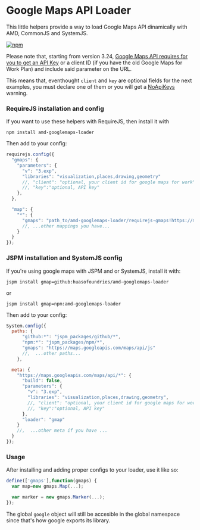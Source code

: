 # Google Maps API Loader

This little helpers provide a way to load Google Maps API dinamically with AMD, CommonJS and SystemJS.

[![npm](https://img.shields.io/npm/dm/amd-googlemaps-loader.svg?style=plastic)](https://www.npmjs.com/package/amd-googlemaps-loader)

Please note that, starting from version 3.24, [Google Maps API requires for you to get an API Key](https://developers.google.com/maps/documentation/javascript/get-api-key) or a
client ID (if you have the old Google Maps for Work Plan) and include said parameter on the URL. 

This means that, eventhought `client` and `key` are optional fields for the next examples, you must
declare one of them or you will get a [NoApiKeys](https://developers.google.com/maps/documentation/javascript/error-messages#deverrorcodes) warning.


### RequireJS installation and config 

If you want to use these helpers with RequireJS, then install it with

```
npm install amd-googlemaps-loader
```

Then add to your config:

```js
requirejs.config({
  "gmaps": {
    "parameters": {
      "v": "3.exp",
      "libraries": "visualization,places,drawing,geometry"
      //, "client": "optional, your client id for google maps for work"
      //, "key":"optional, API key"
    },
  },

  "map": {
    "*": {
      "gmaps": "path_to/amd-googlemaps-loader/requirejs-gmaps!https://maps.googleapis.com/maps/api/js"
      //, ...other mappings you have...
    }
  }
});
```

### JSPM installation and SystemJS config 

If you're using google maps with JSPM and or SystemJS, install it with:

```
jspm install gmap=github:huasofoundries/amd-googlemaps-loader
```

or

```
jspm install gmap=npm:amd-googlemaps-loader
```


Then add to your config:

```js
System.config({
  paths: {
      "github:*": "jspm_packages/github/*",
      "npm:*": "jspm_packages/npm/*",
      "gmaps": "https://maps.googleapis.com/maps/api/js"
      //,  ...other paths...
    },

  meta: {
    "https://maps.googleapis.com/maps/api/*": {
      "build": false,
      "parameters": {
        "v": "3.exp",
        "libraries": "visualization,places,drawing,geometry",
        //, "client": "optional, your client id for google maps for work"
        //, "key":"optional, API key"
      },
      "loader": "gmap"
    }
    //,  ...other meta if you have ...
  }
});
```

### Usage

After installing and adding proper configs to your loader, use it like so:


```js
define(['gmaps'],function(gmaps) {
  var map=new gmaps.Map(...);

  var marker = new gmaps.Marker(...);
});
```

The global `google` object will still be accesible in the global namespace since that's how
google exports its library.